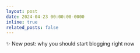 ```yaml
---
layout: post
date: 2024-04-23 00:00:00-0000
inline: true
related_posts: false
---
```

✨ New post: why you should start blogging right now